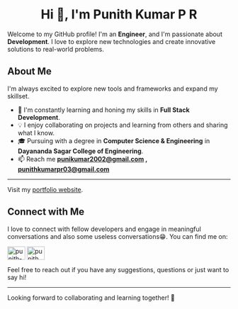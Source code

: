 <h1 align="center">Hi 👋, I'm Punith Kumar P R</h1>

Welcome to my GitHub profile! I'm an **Engineer**, and I'm passionate about **Development**. I love to explore new technologies and create innovative solutions to real-world problems.

## About Me
I'm always excited to explore new tools and frameworks and expand my skillset.

- 🌱 I'm constantly learning and honing my skills in **Full Stack Development**.
- 💡 I enjoy collaborating on projects and learning from others and sharing what I know.
- 🎓 Pursuing with a degree in **Computer Science & Engineering** in **Dayananda Sagar College of Engineering**.
- 📫 Reach me **punikumar2002@gmail.com , punithkumarpr03@gmail.com**

<hr/>

Visit my [portfolio website](https://punithkumarpr.netlify.app).

## Connect with Me

I love to connect with fellow developers and engage in meaningful conversations and also some useless conversations😁. You can find me on:

<p align="left">
  
<a href="https://linkedin.com/in/punith-kumar-pr" target="blank"><img align="center" src="https://raw.githubusercontent.com/rahuldkjain/github-profile-readme-generator/master/src/images/icons/Social/linked-in-alt.svg" alt="punith-kumar-pr" height="30" width="40" /></a>
<a href="https://instagram.com/punith_kumar_pr" target="blank"><img align="center" src="https://raw.githubusercontent.com/rahuldkjain/github-profile-readme-generator/master/src/images/icons/Social/instagram.svg" alt="punith_kumar_pr" height="30" width="40" /></a>
</p>
 
Feel free to reach out if you have any suggestions, questions or just want to say hi!

-------

Looking forward to collaborating and learning together! 🚀

